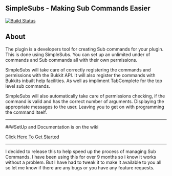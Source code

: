 SimpleSubs - Making Sub Commands Easier
------------------

[![Build Status](https://travis-ci.org/Relicum/SimpleSubs.png?branch=master)](https://travis-ci.org/Relicum/SimpleSubs)

About
-----
The plugin is a developers tool for creating Sub commands for your plugin. This is done using SimpleSubs.
You can set up an unlimited under of commands and Sub commands all with their own permissions.

SimpleSubs will take care of correctly registering the commands and permissions with the Bukkit API.
It will also register the commands with Bukkits inbuilt help facilities. As well as impliment TabComplete for the top level sub commands.

SimpleSubs will also automatically take care of permissions checking, if the command is valid and has the correct
number of arguments. Displaying the appropriate messages to the user. Leaving you to get on with programming the
command itself.

***

###SetUp and Documentation is on the wiki

[Click Here To Get Started](https://github.com/Relicum/SimpleSubs/wiki/)

***

I decided to release this to help speed up the process of managing Sub Commands. I have been using this for over
9 months so i know it works without a problem. But I have had to tweak it to make it available to you all so let
me know if there are any bugs or you have any feature requests.


